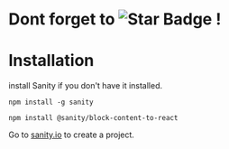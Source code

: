 # Dont forget to ![Star Badge](https://img.shields.io/static/v1?label=%F0%9F%8C%9F&message=If%20Useful&style=style=flat&color=BC4E99) !

# Installation

install Sanity if you don't have it installed.

``` npm install -g sanity ```

``` npm install @sanity/block-content-to-react ```

Go to <a href="https://sanity.io">sanity.io</a> to create a project. 
